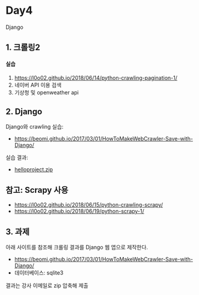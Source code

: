 # Day4

Django

## 1. 크롤링2

#### 실습

1. https://l0o02.github.io/2018/06/14/python-crawling-pagination-1/
2. 네이버 API 이용 검색
3. 기상청 및 openweather api


## 2. Django

Django와 crawling 실습:
 - https://beomi.github.io/2017/03/01/HowToMakeWebCrawler-Save-with-Django/

실습 결과:
 - [helloproject.zip](./helloproject.zip)


## 참고: Scrapy 사용

 - https://l0o02.github.io/2018/06/15/python-crawling-scrapy/
 - https://l0o02.github.io/2018/06/19/python-scrapy-1/


## 3. 과제

아래 사이트를 참조해 크롤링 결과를 Django 웹 앱으로 제작한다.

 - https://beomi.github.io/2017/03/01/HowToMakeWebCrawler-Save-with-Django/ 
 - 데이터베이스: sqlite3
 
 결과는 강사 이메일로 zip 압축해 제출
 
